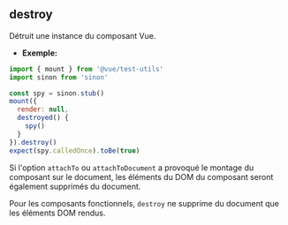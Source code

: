 ## destroy

Détruit une instance du composant Vue.

- **Exemple:**

```js
import { mount } from '@vue/test-utils'
import sinon from 'sinon'

const spy = sinon.stub()
mount({
  render: null,
  destroyed() {
    spy()
  }
}).destroy()
expect(spy.calledOnce).toBe(true)
```

Si l'option `attachTo` ou `attachToDocument` a provoqué le montage du composant sur le document, les éléments du DOM du composant seront également supprimés du document.

Pour les composants fonctionnels, `destroy` ne supprime du document que les éléments DOM rendus.
